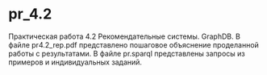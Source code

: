 # pr_4.2
Практическая работа 4.2 Рекомендательные системы. GraphDB.
В файле pr4.2_rep.pdf представлено пошаговое объяснение проделанной работы с результатами.
В файле pr.sparql представлены запросы из примеров и индивидуальных заданий.
